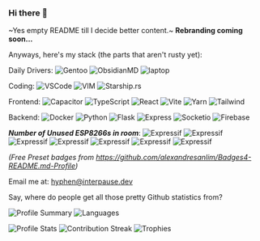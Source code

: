 ### Hi there 👋

~Yes empty README till I decide better content.~ **Rebranding coming soon...**

Anyways, here's my stack (the parts that aren't rusty yet):

Daily Drivers: ![Gentoo](https://img.shields.io/badge/Gentoo-54487A?style=for-the-badge&logo=gentoo&logoColor=white) ![ObsidianMD](https://img.shields.io/badge/Obsidian-483699?style=for-the-badge&logo=Obsidian&logoColor=white) ![laptop](https://img.shields.io/badge/AMD%20Ryzen_9_5900HX-ED1C24?style=for-the-badge&logo=amd&logoColor=white)

Coding: ![VSCode](https://img.shields.io/badge/VSCodeVim-0078D4?style=for-the-badge&logo=visual%20studio%20code&logoColor=white) ![VIM](https://img.shields.io/badge/VIM-%2311AB00.svg?&style=for-the-badge&logo=vim&logoColor=white) ![Starship.rs](https://img.shields.io/badge/starship-DD0B78?style=for-the-badge&logo=starship&logoColor=white) 

Frontend: ![Capacitor](https://img.shields.io/badge/Capacitor-119EFF?style=for-the-badge&logo=Capacitor&logoColor=white) ![TypeScript](https://img.shields.io/badge/TypeScript-007ACC?style=for-the-badge&logo=typescript&logoColor=white) ![React](https://img.shields.io/badge/React-20232A?style=for-the-badge&logo=react&logoColor=61DAFB
) ![Vite](https://img.shields.io/badge/Vite-B73BFE?style=for-the-badge&logo=vite&logoColor=FFD62E
) ![Yarn](https://img.shields.io/badge/Yarn-2C8EBB?style=for-the-badge&logo=yarn&logoColor=white
) ![Tailwind](https://img.shields.io/badge/twin.macro-38B2AC?style=for-the-badge&logo=tailwind-css&logoColor=white)

Backend: ![Docker](https://img.shields.io/badge/Docker-2CA5E0?style=for-the-badge&logo=docker&logoColor=white) ![Python](https://img.shields.io/badge/Python-FFD43B?style=for-the-badge&logo=python&logoColor=blue) ![Flask](https://img.shields.io/badge/Flask-000000?style=for-the-badge&logo=flask&logoColor=white
) ![Express](https://img.shields.io/badge/Express.js-000000?style=for-the-badge&logo=express&logoColor=white) ![Socketio](https://img.shields.io/badge/Socket.io-010101?&style=for-the-badge&logo=Socket.io&logoColor=white) ![Firebase](https://img.shields.io/badge/firebase-ffca28?style=for-the-badge&logo=firebase&logoColor=black)

_**Number of Unused ESP8266s in room**_: ![Expressif](https://img.shields.io/badge/espressif-E7352C?style=for-the-badge&logo=espressif&logoColor=white) ![Expressif](https://img.shields.io/badge/espressif-E7352C?style=for-the-badge&logo=espressif&logoColor=white) ![Expressif](https://img.shields.io/badge/espressif-E7352C?style=for-the-badge&logo=espressif&logoColor=white) ![Expressif](https://img.shields.io/badge/espressif-E7352C?style=for-the-badge&logo=espressif&logoColor=white) ![Expressif](https://img.shields.io/badge/espressif-E7352C?style=for-the-badge&logo=espressif&logoColor=white) ![Expressif](https://img.shields.io/badge/espressif-E7352C?style=for-the-badge&logo=espressif&logoColor=white) ![Expressif](https://img.shields.io/badge/espressif-E7352C?style=for-the-badge&logo=espressif&logoColor=white)

_(Free Preset badges from <https://github.com/alexandresanlim/Badges4-README.md-Profile>)_

Email me at: <hyphen@interpause.dev>

Say, where do people get all those pretty Github statistics from?

![Profile Summary](https://github-profile-summary-cards.vercel.app/api/cards/profile-details?username=interpause&theme=dracula) ![Languages](http://github-profile-summary-cards.vercel.app/api/cards/repos-per-language?username=interpause&theme=dracula)

![Profile Stats](https://github-readme-stats.vercel.app/api?username=interpause&theme=dracula)
![Contribution Streak](https://github-readme-streak-stats.herokuapp.com/?user=interpause&theme=dracula)
![Trophies](https://github-profile-trophy.vercel.app/?username=interpause)

<!--
**Interpause/interpause** is a ✨ _special_ ✨ repository because its `README.md` (this file) appears on your GitHub profile.

Here are some ideas to get you started:

- 🔭 I’m currently working on ...
- 🌱 I’m currently learning ...
- 👯 I’m looking to collaborate on ...
- 🤔 I’m looking for help with ...
- 💬 Ask me about ...
- 📫 How to reach me: ...
- 😄 Pronouns: ...
- ⚡ Fun fact: ...
-->
